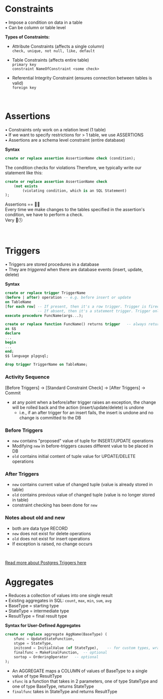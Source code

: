 # Constraints
• Impose a condition on data in a table\
• Can be column or table level

**Types of Constraints:**
- Attribute Constraints (affects a single column)\
`check, unique, not null, like, default`

- Table Constraints (affects entire table)\
`primary key`\
`constraint NameOfConstraint <some check>`

- Referential Integrity Constraint (ensures connection between tables is valid)\
`foreign key`

<br/>

# Assertions
• Constraints only work on a relation level (1 table)\
• If we want to specify restrictions for > 1 table, we use ASSERTIONS\
• Assertions are a schema level constraint (entire database)

**Syntax**
```sql
create or replace assertion AssertionName check (condition);
```

The condition checks for violations
Therefore, we typically write our statement like this:

```sql
create or replace assertion AssertionName check
    (not exists
        (violating condition, which is an SQL Statement)
);
```

Assertions == 🤑🤑\
Every time we make changes to the tables specified in the assertion's condition, we have to perform a check.\
Very 🐢🕓

<br/>

# Triggers
• Triggers are stored procedures in a database\
• They are *triggered* when there are database events (insert, update, delete)

**Syntax**
```sql
create or replace trigger TriggerName
(before | after) operation -- e.g. before insert or update
on TableName
[for each row] -- If present, then it's a row trigger. Trigger is fired once for every modified tuple
               -- If absent, then it's a statement trigger. Trigger only fired once after all tuples are modified, just before change is committed
execute procedure FuncName(args...);
```

```sql
create or replace function FuncName() returns trigger   -- always returns trigger
as $$
declare
...
begin
...
end;
$$ language plpgsql;
```

```sql
drop trigger TriggerName on TableName;
```

### Activity Sequence
[Before Triggers] → [Standard Constraint Check] → [After Triggers] → Commit
- at any point when a before/after trigger raises an exception, the change will be rolled back and the action (insert/update/delete) is undone
  - i.e., if an after trigger for an insert fails, the insert is undone and no change is committed to the DB

### Before Triggers
- `new` contains "proposed" value of tuple for INSERT/UPDATE operations
- Modifying `new` in before-triggers causes different value to be placed in DB
- `old` contains initial content of tuple value for UPDATE/DELETE operations

### After Triggers
- `new` contains current value of changed tuple (value is already stored in table)
- `old` contains previous value of changed tuple (value is no longer stored in table)
- constraint checking has been done for `new`

### Notes about old and new
- both are data type RECORD
- `new` does not exist for delete operations
- `old` does not exist for insert operations
- If exception is raised, no change occurs

<br/>

[Read more about Postgres Triggers here](https://www.postgresql.org/docs/current/plpgsql-trigger.html)


# Aggregates
• Reduces a collection of values into one single result\
• Existing aggregates in SQL: `count`, `max`, `min`, `sum`, `avg`\
• BaseType = starting type\
• StateType = intermediate type\
• ResultType = final result type

**Syntax for User-Defined Aggregates**
```sql
create or replace aggregate AggName(BaseType) (
    sfunc = UpdateStateFunction,
    stype = StateType,
    initcond = InitialValue (of StateType),    -- for custom types, wrap it in ''
    finalfunc = MakeFinalFunction,  -- optional
    sortop = OrderingOperator   -- optional
);
```
- An AGGREGATE maps a COLUMN of values of BaseType to a single value of type ResultType
- `sfunc` is a function that takes in 2 parameters, one of type StateType and one of type BaseType, returns StateType
- `finalfunc` takes in StateType and returns ResultType
